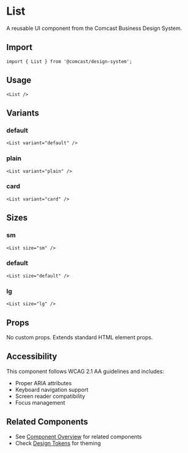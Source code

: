 # List

A reusable UI component from the Comcast Business Design System.

## Import

```tsx
import { List } from '@comcast/design-system';
```

## Usage

```tsx
<List />
```

## Variants

### default

```tsx
<List variant="default" />
```

### plain

```tsx
<List variant="plain" />
```

### card

```tsx
<List variant="card" />
```

## Sizes

### sm

```tsx
<List size="sm" />
```

### default

```tsx
<List size="default" />
```

### lg

```tsx
<List size="lg" />
```

## Props

No custom props. Extends standard HTML element props.
## Accessibility

This component follows WCAG 2.1 AA guidelines and includes:

- Proper ARIA attributes
- Keyboard navigation support
- Screen reader compatibility
- Focus management

## Related Components

- See [Component Overview](/docs/components) for related components
- Check [Design Tokens](/docs/tokens) for theming

